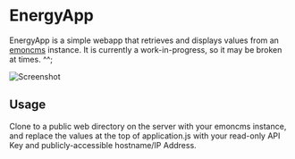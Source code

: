 EnergyApp
==========

EnergyApp is a simple webapp that retrieves and displays values from an [emoncms](http://emoncms.org/) instance.
It is currently a work-in-progress, so it may be broken at times. ^^;

![Screenshot](https://raw.github.com/xnt14/energy_app/master/screenshot.jpg "Screenshot")

## Usage

Clone to a public web directory on the server with your emoncms instance, and replace the values at the top of application.js with your read-only API Key and publicly-accessible hostname/IP Address.